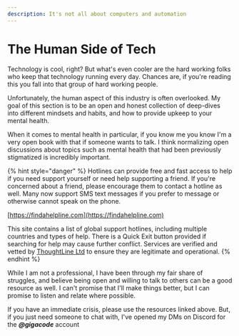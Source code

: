 ```yaml
---
description: It's not all about computers and automation
---
```


# The Human Side of Tech

Technology is cool, right? But what's even cooler are the hard working folks who keep that technology running every day. Chances are, if you're reading this you fall into that group of hard working people.&#x20;

Unfortunately, the human aspect of this industry is often overlooked. My goal of this section is to be an open and honest collection of deep-dives into different mindsets and habits, and how to provide upkeep to your mental health.

When it comes to mental health in particular, if you know me you know I'm a very open book with that if someone wants to talk. I think normalizing open discussions about topics such as mental health that had been previously stigmatized is incredibly important.

{% hint style="danger" %}
Hotlines can provide free and fast access to help if you need support yourself or need help supporting a friend. If you're concerned about a friend, please encourage them to contact a hotline as well. Many now support SMS text messages if you prefer to message or otherwise cannot speak on the phone.

[https://findahelpline.com](https://findahelpline.com)

This site contains a list of global support hotlines, including multiple countries and types of help. There is a Quick Exit button provided if searching for help may cause further conflict. Services are verified and vetted by [ThoughtLine Ltd](https://www.throughlinecare.com) to ensure they are legitimate and operational.
{% endhint %}

While I am not a professional, I have been through my fair share of struggles, and believe being open and willing to talk to others can be a good resource as well. I can't promise that I'll make things better, but I can promise to listen and relate where possible.

If you have an immediate crisis, please use the resources linked above. But, if you just need someone to chat with, I've opened my DMs on Discord for the _**@gigacode**_ account
